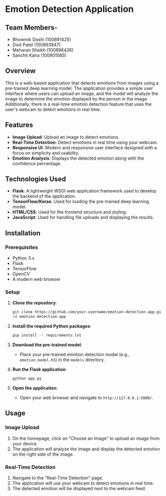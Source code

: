 # Emotion Detection Application

## Team Members-

- Bhowmik Doshi (100891425)
- Dixit Patel (100893847)
- Meharan Shaikh (100896426)
- Sanchit Kalra (100901585)

## Overview

This is a web-based application that detects emotions from images using a pre-trained deep learning model. The application provides a simple user interface where users can upload an image, and the model will analyze the image to determine the emotion displayed by the person in the image. Additionally, there is a real-time emotion detection feature that uses the user's webcam to detect emotions in real time.

## Features

- **Image Upload**: Upload an image to detect emotions.
- **Real-Time Detection**: Detect emotions in real time using your webcam.
- **Responsive UI**: Modern and responsive user interface designed with a focus on simplicity and usability.
- **Emotion Analysis**: Displays the detected emotion along with the confidence percentage.

## Technologies Used

- **Flask**: A lightweight WSGI web application framework used to develop the backend of the application.
- **TensorFlow/Keras**: Used for loading the pre-trained deep learning model.
- **HTML/CSS**: Used for the frontend structure and styling.
- **JavaScript**: Used for handling file uploads and displaying the results.

## Installation

### Prerequisites

- Python 3.x
- Flask
- TensorFlow
- OpenCV
- A modern web browser

### Setup

1. **Clone the repository**:
    ```bash
    git clone https://github.com/your-username/emotion-detection-app.git
    cd emotion-detection-app
    ```

2. **Install the required Python packages**:
    ```bash
    pip install -r requirements.txt
    ```

3. **Download the pre-trained model**:
    - Place your pre-trained emotion detection model (e.g., `emotion_model.h5`) in the `models` directory.

4. **Run the Flask application**:
    ```bash
    python app.py
    ```

5. **Open the application**:
    - Open your web browser and navigate to `http://127.0.0.1:5000/`.

## Usage

### Image Upload

1. On the homepage, click on "Choose an Image" to upload an image from your device.
2. The application will analyze the image and display the detected emotion on the right side of the image.

### Real-Time Detection

1. Navigate to the "Real-Time Detection" page.
2. The application will use your webcam to detect emotions in real time.
3. The detected emotion will be displayed next to the webcam feed.
